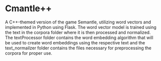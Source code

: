 # Cmantle++

A C++-themed version of the game Semantle, utilizing word vectors and implemented in Python using Flask. The word vector model is trained using the text in the corpora folder where it is
then processed and normalized. The textProcessor folder contains the word embedding algorithm that will be used to create word embeddings using the respective text and the text_normailzer folder contains the files necessary for preprocessing the corpora for proper use.
